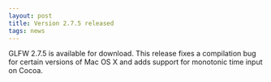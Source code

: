 ```yaml
---
layout: post
title: Version 2.7.5 released
tags: news
---
```


GLFW 2.7.5 is available for download.  This release fixes
a compilation bug for certain versions of Mac OS X and adds support for
monotonic time input on Cocoa.
